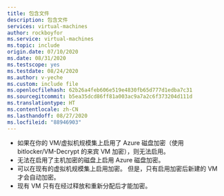 ```yaml
---
title: 包含文件
description: 包含文件
services: virtual-machines
author: rockboyfor
ms.service: virtual-machines
ms.topic: include
origin.date: 07/10/2020
ms.date: 08/31/2020
ms.testscope: yes
ms.testdate: 08/24/2020
ms.author: v-yeche
ms.custom: include file
ms.openlocfilehash: 62b26a4feb606e519e4830fb65d777d1edba7c31
ms.sourcegitcommit: b5ea35dcd86ff81a003ac9a7a2c6f373204d111d
ms.translationtype: HT
ms.contentlocale: zh-CN
ms.lasthandoff: 08/27/2020
ms.locfileid: "88946903"
---
```

<!--Verify Successfully-->
<!--Not Available on ultra disks-->

- 如果在你的 VM/虚拟机规模集上启用了 Azure 磁盘加密（使用 bitlocker/VM-Decrypt 的来宾 VM 加密），则无法启用。
- 无法在启用了主机加密的磁盘上启用 Azure 磁盘加密。
- 可以在现有的虚拟机规模集上启用加密。 但是，只有启用加密后新建的 VM 才会自动加密。
- 现有 VM 只有在经过释放和重新分配后才能加密。

<!-- Update_Description: update meta properties, wording update -->